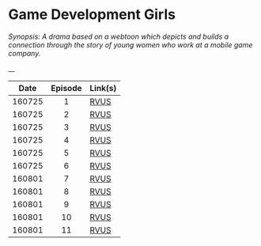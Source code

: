# Game Development Girls

_Synopsis: A drama based on a webtoon which depicts and builds a connection through the story of young women who work at a mobile game company._

__

| Date   | Episode | Link(s)                                                                                                        |
|--------|:-------:|----------------------------------------------------------------------------------------------------------------|
| 160725 |    1    | [RVUS](https://revelupsubs.com/2016/07/25/eng-sub-160725-actress-irene-game-development-girls-web-drama-ep-1/) |
| 160725 |    2    | [RVUS](https://revelupsubs.com/2016/07/25/eng-sub-160725-actress-irene-game-development-girls-web-drama-ep-2/) |
| 160725 |    3    | [RVUS](https://revelupsubs.com/2016/07/25/eng-sub-160725-actress-irene-game-development-girls-web-drama-ep-3/) |
| 160725 |    4    | [RVUS](https://revelupsubs.com/2016/07/25/eng-sub-160725-actress-irene-game-development-girls-web-drama-ep-4/) |
| 160725 |    5    | [RVUS](https://revelupsubs.com/2016/07/25/eng-sub-160725-actress-irene-game-development-girls-web-drama-ep-5/) |
| 160725 |    6    | [RVUS](https://revelupsubs.com/2016/07/25/eng-sub-160725-actress-irene-game-development-girls-web-drama-ep-6/) |
| 160801 |    7    | [RVUS](https://revelupsubs.com/2016/08/01/eng-sub-160801-actress-irene-game-development-girls-web-drama-ep-7/) |
| 160801 |    8    | [RVUS](https://revelupsubs.com/2016/08/01/eng-sub-160801-actress-irene-game-development-girls-web-drama-ep-8/) |
| 160801 |    9    | [RVUS](https://revelupsubs.com/2016/08/01/eng-160801-irene-game-development-girls-web-drama-ep-09/)            |
| 160801 |   10    | [RVUS](https://revelupsubs.com/2016/08/01/eng-160801-irene-game-development-girls-ep-10/)                      |
| 160801 |   11    | [RVUS](https://revelupsubs.com/2016/08/01/eng-sub-160801-actress-irene-game-development-girls-ep-11-final/)    |
